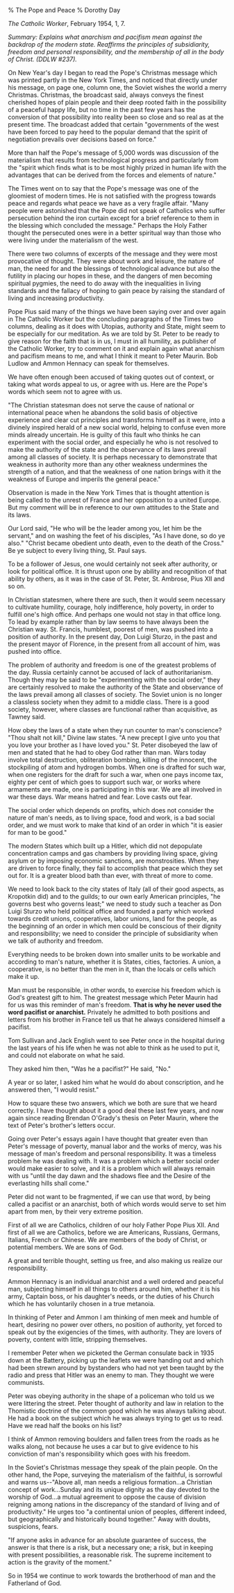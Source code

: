 % The Pope and Peace
% Dorothy Day

*The Catholic Worker*, February 1954, 1, 7.

*Summary: Explains what anarchism and pacifism mean against the backdrop
of the modern state. Reaffirms the principles of subsidiarity, freedom
and personal responsibility, and the membership of all in the body of
Christ. (DDLW \#237).*

On New Year's day I began to read the Pope's Christmas message which was
printed partly in the New York Times, and noticed that directly under
his message, on page one, column one, the Soviet wishes the world a
merry Christmas. Christmas, the broadcast said, always conveys the
finest cherished hopes of plain people and their deep rooted faith in
the possibility of a peaceful happy life, but no time in the past few
years has the conversion of that possibility into reality been so close
and so real as at the present time. The broadcast added that certain
"governments of the west have been forced to pay heed to the popular
demand that the spirit of negotiation prevails over decisions based on
force."

More than half the Pope's message of 5,000 words was discussion of the
materialism that results from technological progress and particularly
from the "spirit which finds what is to be most highly prized in human
life with the advantages that can be derived from the forces and
elements of nature."

The Times went on to say that the Pope's message was one of the
gloomiest of modern times. He is not satisfied with the progress towards
peace and regards what peace we have as a very fragile affair. "Many
people were astonished that the Pope did not speak of Catholics who
suffer persecution behind the iron curtain except for a brief reference
to them in the blessing which concluded the message." Perhaps the Holy
Father thought the persecuted ones were in a better spiritual way than
those who were living under the materialism of the west.

There were two columns of excerpts of the message and they were most
provocative of thought. They were about work and leisure, the nature of
man, the need for and the blessings of technological advance but also
the futility in placing our hopes in these, and the dangers of men
becoming spiritual pygmies, the need to do away with the inequalities in
living standards and the fallacy of hoping to gain peace by raising the
standard of living and increasing productivity.

Pope Pius said many of the things we have been saying over and over
again in The Catholic Worker but the concluding paragraphs of the Times
two columns, dealing as it does with Utopias, authority and State, might
seem to be especially for our meditation. As we are told by St. Peter to
be ready to give reason for the faith that is in us, I must in all
humility, as publisher of the Catholic Worker, try to comment on it and
explain again what anarchism and pacifism means to me, and what I think
it meant to Peter Maurin. Bob Ludlow and Ammon Hennacy can speak for
themselves.

We have often enough been accused of taking quotes out of context, or
taking what words appeal to us, or agree with us. Here are the Pope's
words which seem not to agree with us.

"The Christian statesman does not serve the cause of national or
international peace when he abandons the solid basis of objective
experience and clear cut principles and transforms himself as it were,
into a divinely inspired herald of a new social world, helping to
confuse even more minds already uncertain. He is guilty of this fault
who thinks he can experiment with the social order, and especially he
who is not resolved to make the authority of the state and the
observance of its laws prevail among all classes of society. It is
perhaps necessary to demonstrate that weakness in authority more than
any other weakness undermines the strength of a nation, and that the
weakness of one nation brings with it the weakness of Europe and
imperils the general peace."

Observation is made in the New York Times that is thought attention is
being called to the unrest of France and her opposition to a united
Europe. But my comment will be in reference to our own attitudes to the
State and its laws.

Our Lord said, "He who will be the leader among you, let him be the
servant," and on washing the feet of his disciples, "As I have done, so
do ye also." "Christ became obedient unto death, even to the death of
the Cross." Be ye subject to every living thing, St. Paul says.

To be a follower of Jesus, one would certainly not seek after authority,
or look for political office. It is thrust upon one by ability and
recognition of that ability by others, as it was in the case of St.
Peter, St. Ambrose, Pius XII and so on.

In Christian statesmen, where there are such, then it would seem
necessary to cultivate humility, courage, holy indifference, holy
poverty, in order to fulfill one's high office. And perhaps one would
not stay in that office long. To lead by example rather than by law
seems to have always been the Christian way. St. Francis, humblest,
poorest of men, was pushed into a position of authority. In the present
day, Don Luigi Sturzo, in the past and the present mayor of Florence, in
the present from all account of him, was pushed into office.

The problem of authority and freedom is one of the greatest problems of
the day. Russia certainly cannot be accused of lack of authoritarianism.
Though they may be said to be "experimenting with the social order,"
they are certainly resolved to make the authority of the State and
observance of the laws prevail among all classes of society. The Soviet
union is no longer a classless society when they admit to a middle
class. There is a good society, however, where classes are functional
rather than acquisitive, as Tawney said.

How obey the laws of a state when they run counter to man's conscience?
"Thou shalt not kill," Divine law states. "A new precept I give unto you
that you love your brother as I have loved you." St. Peter disobeyed the
law of men and stated that he had to obey God rather than man. Wars
today involve total destruction, obliteration bombing, killing of the
innocent, the stockpiling of atom and hydrogen bombs. When one is
drafted for such war, when one registers for the draft for such a war,
when one pays income tax, eighty per cent of which goes to support such
war, or works where armaments are made, one is participating in this
war. We are all involved in war these days. War means hatred and fear.
Love casts out fear.

The social order which depends on profits, which does not consider the
nature of man's needs, as to living space, food and work, is a bad
social order, and we must work to make that kind of an order in which
"it is easier for man to be good."

The modern States which built up a Hitler, which did not depopulate
concentration camps and gas chambers by providing living space, giving
asylum or by imposing economic sanctions, are monstrosities. When they
are driven to force finally, they fail to accomplish that peace which
they set out for. It is a greater blood bath than ever, with threat of
more to come.

We need to look back to the city states of Italy (all of their good
aspects, as Kropotkin did) and to the guilds; to our own early American
principles, "he governs best who governs least;" we need to study such a
teacher as Don Luigi Sturzo who held political office and founded a
party which worked towards credit unions, cooperatives, labor unions,
land for the people, as the beginning of an order in which men could be
conscious of their dignity and responsibility; we need to consider the
principle of subsidiarity when we talk of authority and freedom.

Everything needs to be broken down into smaller units to be workable and
according to man's nature, whether it is States, cities, factories. A
union, a cooperative, is no better than the men in it, than the locals
or cells which make it up.

Man must be responsible, in other words, to exercise his freedom which
is God's greatest gift to him. The greatest message which Peter Maurin
had for us was this reminder of man's freedom. **That is why he never
used the word pacifist or anarchist.** Privately he admitted to both
positions and letters from his brother in France tell us that he always
considered himself a pacifist.

Tom Sullivan and Jack English went to see Peter once in the hospital
during the last years of his life when he was not able to think as he
used to put it, and could not elaborate on what he said.

They asked him then, "Was he a pacifist?" He said, "No."

A year or so later, I asked him what he would do about conscription, and
he answered then, "I would resist."

How to square these two answers, which we both are sure that we heard
correctly. I have thought about it a good deal these last few years, and
now again since reading Brendan O'Grady's thesis on Peter Maurin, where
the text of Peter's brother's letters occur.

Going over Peter's essays again I have thought that greater even than
Peter's message of poverty, manual labor and the works of mercy, was his
message of man's freedom and personal responsibility. It was a timeless
problem he was dealing with. It was a problem which a better social
order would make easier to solve, and it is a problem which will always
remain with us "until the day dawn and the shadows flee and the Desire
of the everlasting hills shall come."

Peter did not want to be fragmented, if we can use that word, by being
called a pacifist or an anarchist, both of which words would serve to
set him apart from men, by their very extreme position.

First of all we are Catholics, children of our holy Father Pope Pius
XII. And first of all we are Catholics, before we are Americans,
Russians, Germans, Italians, French or Chinese. We are members of the
body of Christ, or potential members. We are sons of God.

A great and terrible thought, setting us free, and also making us
realize our responsibility.

Ammon Hennacy is an individual anarchist and a well ordered and peaceful
man, subjecting himself in all things to others around him, whether it
is his army, Captain boss, or his daughter's needs, or the duties of his
Church which he has voluntarily chosen in a true metanoia.

In thinking of Peter and Ammon I am thinking of men meek and humble of
heart, desiring no power over others, no position of authority, yet
forced to speak out by the exigencies of the times, with authority. They
are lovers of poverty, content with little, stripping themselves.

I remember Peter when we picketed the German consulate back in 1935 down
at the Battery, picking up the leaflets we were handing out and which
had been strewn around by bystanders who had not yet been taught by the
radio and press that Hitler was an enemy to man. They thought we were
communists.

Peter was obeying authority in the shape of a policeman who told us we
were littering the street. Peter thought of authority and law in
relation to the Thomistic doctrine of the common good which he was
always talking about. He had a book on the subject which he was always
trying to get us to read. Have we read half the books on his list?

I think of Ammon removing boulders and fallen trees from the roads as he
walks along, not because he uses a car but to give evidence to his
conviction of man's responsibility which goes with his freedom.

In the Soviet's Christmas message they speak of the plain people. On the
other hand, the Pope, surveying the materialism of the faithful, is
sorrowful and warns us--"Above all, man needs a religious formation…a
Christian concept of work…Sunday and its unique dignity as the day
devoted to the worship of God…a mutual agreement to oppose the cause of
division reigning among nations in the discrepancy of the standard of
living and of productivity." He urges too "a continental union of
peoples, different indeed, but geographically and historically bound
together." Away with doubts, suspicions, fears.

"If anyone asks in advance for an absolute guarantee of success, the
answer is that there is a risk, but a necessary one; a risk, but in
keeping with present possibilities, a reasonable risk. The supreme
incitement to action is the gravity of the moment."

So in 1954 we continue to work towards the brotherhood of man and the
Fatherland of God.
